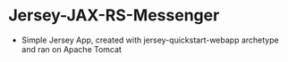 # Jersey-JAX-RS-Messenger
* Simple Jersey App, created with jersey-quickstart-webapp archetype and ran on Apache Tomcat